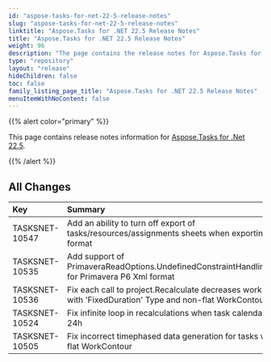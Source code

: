 ```yaml
---
id: "aspose-tasks-for-net-22-5-release-notes"
slug: "aspose-tasks-for-net-22-5-release-notes"
linktitle: "Aspose.Tasks for .NET 22.5 Release Notes"
title: "Aspose.Tasks for .NET 22.5 Release Notes"
weight: 96
description: "The page contains the release notes for Aspose.Tasks for .NET 22.5."
type: "repository"
layout: "release"
hideChildren: false
toc: false
family_listing_page_title: "Aspose.Tasks for .NET 22.5 Release Notes"
menuItemWithNoContent: false
---
```


{{% alert color="primary" %}} 

This page contains release notes information for [Aspose.Tasks for .Net 22.5](https://releases.aspose.com/tasks/net/new-releases/aspose.tasks-for-.net-22.5/).

{{% /alert %}}

## **All Changes**
|**Key**|**Summary**|**Issue Type**|
| :- | :- | :- |
| TASKSNET-10547 | Add an ability to turn off export of tasks/resources/assignments sheets when exporting to XLSX format | Enhancement |
| TASKSNET-10535 | Add support of PrimaveraReadOptions.UndefinedConstraintHandlingBehavior for Primavera P6 Xml format | Enhancement |
| TASKSNET-10536 | Fix each call to project.Recalculate decreases work of task with 'FixedDuration' Type and non-flat WorkContour | Bug |
| TASKSNET-10524 | Fix infinite loop in recalculations when task calendar is set to 24h | Bug |
| TASKSNET-10505 | Fix incorrect timephased data generation for tasks with non flat WorkContour  | Bug |
